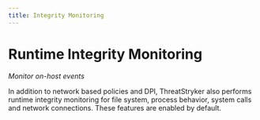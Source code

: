 ```yaml
---
title: Integrity Monitoring
---
```


# Runtime Integrity Monitoring

*Monitor on-host events*

In addition to network based policies and DPI, ThreatStryker also performs runtime integrity monitoring for file system, process behavior, system calls and network connections. These features are enabled by default.
